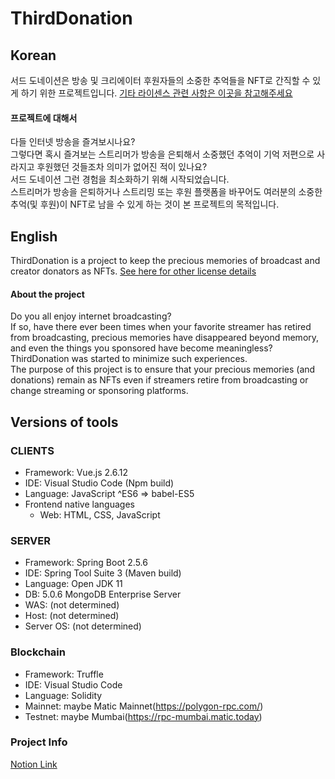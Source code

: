 # ThirdDonation

## Korean

서드 도네이션은 방송 및 크리에이터 후원자들의 소중한 추억들을 NFT로 간직할 수 있게 하기 위한 프로젝트입니다.
[기타 라이센스 관련 사항은 이곳을 참고해주세요](/LICENSE)

#### 프로젝트에 대해서

다들 인터넷 방송을 즐겨보시나요?  
그렇다면 혹시 즐겨보는 스트리머가 방송을 은퇴해서 소중했던 추억이 기억 저편으로 사라지고 후원했던 것들조차 의미가 없어진 적이 있나요?  
서드 도네이션 그런 경험을 최소화하기 위해 시작되었습니다.  
스트리머가 방송을 은퇴하거나 스트리밍 또는 후원 플랫폼을 바꾸어도 여러분의 소중한 추억(및 후원)이 NFT로 남을 수 있게 하는 것이 본 프로젝트의 목적입니다.

## English

ThirdDonation is a project to keep the precious memories of broadcast and creator donators as NFTs.
[See here for other license details](/LICENSE)

#### About the project

Do you all enjoy internet broadcasting?  
If so, have there ever been times when your favorite streamer has retired from broadcasting, precious memories have disappeared beyond memory, and even the things you sponsored have become meaningless?  
ThirdDonation was started to minimize such experiences.  
The purpose of this project is to ensure that your precious memories (and donations) remain as NFTs even if streamers retire from broadcasting or change streaming or sponsoring platforms.

## Versions of tools

### CLIENTS

- Framework: Vue.js 2.6.12
- IDE: Visual Studio Code (Npm build)
- Language: JavaScript ^ES6 => babel-ES5
- Frontend native languages
  - Web: HTML, CSS, JavaScript

### SERVER

- Framework: Spring Boot 2.5.6
- IDE: Spring Tool Suite 3 (Maven build)
- Language: Open JDK 11
- DB: 5.0.6 MongoDB Enterprise Server
- WAS: (not determined)
- Host: (not determined)
- Server OS: (not determined)

### Blockchain

- Framework: Truffle
- IDE: Visual Studio Code
- Language: Solidity
- Mainnet: maybe Matic Mainnet(https://polygon-rpc.com/)
- Testnet: maybe Mumbai(https://rpc-mumbai.matic.today)

### Project Info
[Notion Link](https://redniche.notion.site/d53b2ecae6f94d56aa83e9f1b37a7080)